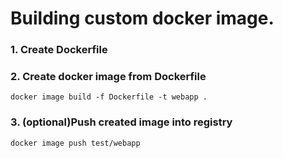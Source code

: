 # Building custom docker image.
### 1. Create Dockerfile
### 2. Create docker image from Dockerfile
```
docker image build -f Dockerfile -t webapp .
```
### 3. (optional)Push created image into registry
```
docker image push test/webapp
```
